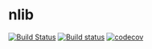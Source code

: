 # nlib

[![Build Status](https://travis-ci.org/nlibjs/nlibjs.svg?branch=master)](https://travis-ci.org/nlibjs/nlibjs)
[![Build status](https://ci.appveyor.com/api/projects/status/sb5f88jpnoitgs7r/branch/master?svg=true)](https://ci.appveyor.com/project/kei-ito/nlibjs/branch/master)
[![codecov](https://codecov.io/gh/nlibjs/nlibjs/branch/master/graph/badge.svg)](https://codecov.io/gh/nlibjs/nlibjs)
